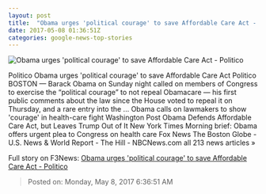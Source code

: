 ```yaml
---
layout: post
title:  "Obama urges 'political courage' to save Affordable Care Act - Politico"
date: 2017-05-08 01:36:51Z
categories: google-news-top-stories
---
```


![Obama urges 'political courage' to save Affordable Care Act - Politico](http://static.politico.com/f6/ec/09e8a48c4b0698b10bdfdda9a382/170507-barack-obama-gettyimages-680133656.jpg)

Politico Obama urges 'political courage' to save Affordable Care Act Politico BOSTON — Barack Obama on Sunday night called on members of Congress to exercise the “political courage” to not repeal Obamacare — his first public comments about the law since the House voted to repeal it on Thursday, and a rare entry into the ... Obama calls on lawmakers to show 'courage' in health-care fight Washington Post Obama Defends Affordable Care Act, but Leaves Trump Out of It New York Times Morning brief: Obama offers urgent plea to Congress on health care Fox News The Boston Globe - U.S. News & World Report - The Hill - NBCNews.com all 213 news articles »


Full story on F3News: [Obama urges 'political courage' to save Affordable Care Act - Politico](http://www.f3nws.com/n/PJASk)

> Posted on: Monday, May 8, 2017 6:36:51 AM
